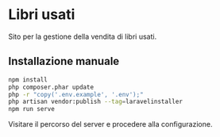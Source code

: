 # Libri usati

Sito per la gestione della vendita di libri usati.

## Installazione manuale

```bash
npm install
php composer.phar update
php -r "copy('.env.example', '.env');"
php artisan vendor:publish --tag=laravelinstaller
npm run serve
```

Visitare il percorso del server e procedere alla configurazione.